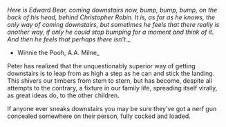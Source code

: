 _Here is Edward Bear, coming downstairs now, bump, bump, bump, on the back of his head, behind Christopher Robin. It is, as far as he knows, the only way of coming downstairs, but sometimes he feels that there really is another way, if only he could stop bumping for a moment and think of it. And then he feels that perhaps there isn’t.__  
- Winnie the Pooh, A.A. Milne_

Peter has realized that the unquestionably superior way of getting downstairs is to leap from as high a step as he can and stick the landing. This shivers our timbers from stem to stern, but has become, despite all attempts to the contrary, a fixture in our family life, spreading itself virally, as great ideas do, to the other children.

If anyone ever sneaks downstairs you may be sure they’ve got a nerf gun concealed somewhere on their person, fully cocked and loaded.